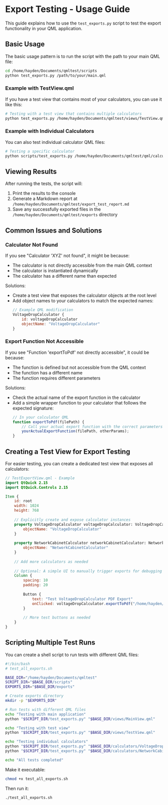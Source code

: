 # Export Testing - Usage Guide

This guide explains how to use the `test_exports.py` script to test the export functionality in your QML application.

## Basic Usage

The basic usage pattern is to run the script with the path to your main QML file:

```bash
cd /home/hayden/Documents/qmltest/scripts
python test_exports.py /path/to/your/main.qml
```

### Example with TestView.qml

If you have a test view that contains most of your calculators, you can use it like this:

```bash
# Testing with a test view that contains multiple calculators
python test_exports.py /home/hayden/Documents/qmltest/views/TestView.qml
```

### Example with Individual Calculators

You can also test individual calculator QML files:

```bash
# Testing a specific calculator
python scripts/test_exports.py /home/hayden/Documents/qmltest/qml/calculators/VoltageDropCalculator.qml
```

## Viewing Results

After running the tests, the script will:

1. Print the results to the console
2. Generate a Markdown report at `/home/hayden/Documents/qmltest/export_test_report.md`
3. Save any successfully exported files in the `/home/hayden/Documents/qmltest/exports` directory

## Common Issues and Solutions

### Calculator Not Found

If you see "Calculator 'XYZ' not found", it might be because:

- The calculator is not directly accessible from the main QML context
- The calculator is instantiated dynamically
- The calculator has a different name than expected

Solutions:
- Create a test view that exposes the calculator objects at the root level
- Add object names to your calculators to match the expected names:
  ```qml
  // Example QML modification
  VoltageDropCalculator {
      id: voltageDropCalculator
      objectName: "VoltageDropCalculator"
  }
  ```

### Export Function Not Accessible

If you see "Function 'exportToPdf' not directly accessible", it could be because:

- The function is defined but not accessible from the QML context
- The function has a different name
- The function requires different parameters

Solutions:
- Check the actual name of the export function in the calculator
- Add a simple wrapper function to your calculator that follows the expected signature:
  ```qml
  // In your calculator QML
  function exportToPdf(filePath) {
      // Call your actual export function with the correct parameters
      yourActualExportFunction(filePath, otherParams);
  }
  ```

## Creating a Test View for Export Testing

For easier testing, you can create a dedicated test view that exposes all calculators:

```qml
// TestExportView.qml - Example
import QtQuick 2.15
import QtQuick.Controls 2.15

Item {
    id: root
    width: 1024
    height: 768
    
    // Explicitly create and expose calculator instances
    property VoltageDropCalculator voltageDropCalculator: VoltageDropCalculator {
        objectName: "VoltageDropCalculator"
    }
    
    property NetworkCabinetCalculator networkCabinetCalculator: NetworkCabinetCalculator {
        objectName: "NetworkCabinetCalculator"
    }
    
    // Add more calculators as needed
    
    // Optional: A simple UI to manually trigger exports for debugging
    Column {
        spacing: 10
        padding: 20
        
        Button {
            text: "Test VoltageDropCalculator PDF Export"
            onClicked: voltageDropCalculator.exportToPdf("/home/hayden/Documents/qmltest/exports/test_voltage_drop.pdf")
        }
        
        // More test buttons as needed
    }
}
```

## Scripting Multiple Test Runs

You can create a shell script to run tests with different QML files:

```bash
#!/bin/bash
# test_all_exports.sh

BASE_DIR="/home/hayden/Documents/qmltest"
SCRIPT_DIR="$BASE_DIR/scripts"
EXPORTS_DIR="$BASE_DIR/exports"

# Create exports directory
mkdir -p "$EXPORTS_DIR"

# Run tests with different QML files
echo "Testing with main application"
python "$SCRIPT_DIR/test_exports.py" "$BASE_DIR/views/MainView.qml"

echo "Testing with test view"
python "$SCRIPT_DIR/test_exports.py" "$BASE_DIR/views/TestView.qml"

echo "Testing individual calculators"
python "$SCRIPT_DIR/test_exports.py" "$BASE_DIR/calculators/VoltageDropCalculator.qml"
python "$SCRIPT_DIR/test_exports.py" "$BASE_DIR/calculators/NetworkCabinetCalculator.qml"

echo "All tests completed"
```

Make it executable:
```bash
chmod +x test_all_exports.sh
```

Then run it:
```bash
./test_all_exports.sh
```
